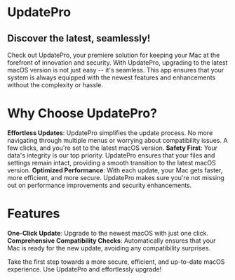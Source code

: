 <!--upgrade update macOS reinstall-->

# UpdatePro
## Discover the latest, seamlessly!

Check out UpdatePro, your premiere solution for keeping your Mac at the forefront of innovation and security. With UpdatePro, upgrading to the latest macOS version is not just easy -- it's seamless. This app ensures that your system is always equipped with the newest features and enhancements without the complexity or hassle. 

# Why Choose UpdatePro?
**Effortless Updates**: UpdatePro simplifies the update process. No more navigating through multiple menus or worrying about compatibility issues. A few clicks, and you're set to the latest macOS version. 
**Safety First**: Your data's integrity is our top priority. UpdatePro ensures that your files and settings remain intact, providing a smooth transition to the latest macOS version. 
**Optimized Performance**: With each update, your Mac gets faster, more efficient, and more secure. UpdatePro makes sure you're not missing out on performance improvements and security enhancements. 

# Features
**One-Click Update**: Upgrade to the newest macOS with just one click. 
**Comprehensive Compatibility Checks**: Automatically ensures that your Mac is ready for the new update, avoiding any compatibility surprises. 

Take the first step towards a more secure, efficient, and up-to-date macOS experience. Use UpdatePro and effortlessly upgrade!
